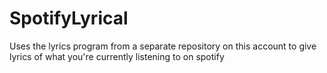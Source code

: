 # SpotifyLyrical
Uses the lyrics program from a separate repository on this account to give lyrics of what you're currently listening to on spotify

